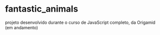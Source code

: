 # fantastic_animals
projeto desenvolvido durante o curso de JavaScript completo, da Origamid (em andamento)
